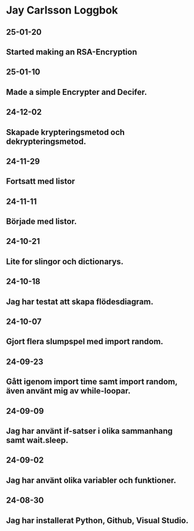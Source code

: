 Jay Carlsson Loggbok
====================
25-01-20
------------
Started making an RSA-Encryption
------------
25-01-10
------------
Made a simple Encrypter and Decifer.
------------
24-12-02
------------
Skapade krypteringsmetod och dekrypteringsmetod.
------------
24-11-29
------------
Fortsatt med listor
------------
24-11-11
------------
Började med listor.
------------
24-10-21
------------
Lite for slingor och dictionarys.
------------
24-10-18
------------
Jag har testat att skapa flödesdiagram.
------------
24-10-07
------------
Gjort flera slumpspel med import random.
------------
24-09-23
------------
Gått igenom import time samt import random, även använt mig av while-loopar.
------------
24-09-09
------------
Jag har använt if-satser i olika sammanhang samt wait.sleep.
------------
24-09-02
------------
Jag har använt olika variabler och funktioner.
------------
24-08-30
------------
Jag har installerat Python, Github, Visual Studio.
------------